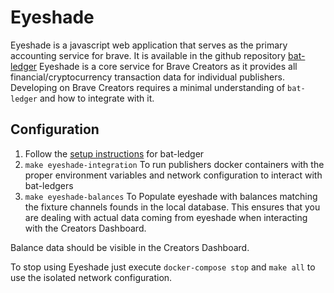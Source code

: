 # Eyeshade

Eyeshade is a javascript web application that serves as the primary accounting service for brave.  It is available in the github repository [bat-ledger](https://github.com/brave-intl/bat-ledger)
Eyeshade is a core service for Brave Creators as it provides all financial/cryptocurrency transaction data for individual publishers.  Developing on Brave Creators requires a minimal understanding of `bat-ledger` and how to integrate with it.

## Configuration

1. Follow the [setup instructions](https://github.com/brave-intl/bat-ledger) for bat-ledger
2. `make eyeshade-integration` To run publishers docker containers with the proper environment variables and network configuration to interact with bat-ledgers
3. `make eyeshade-balances` To Populate eyeshade with balances matching the fixture channels founds in the local database.  This ensures that you are dealing with actual data coming from eyeshade when interacting with the Creators Dashboard.

Balance data should be visible in the Creators Dashboard.

To stop using Eyeshade just execute `docker-compose stop` and `make all` to use the isolated network configuration.
